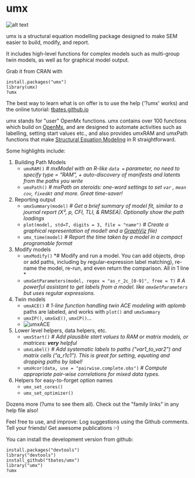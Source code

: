 # umx
![alt text](https://zenodo.org/badge/5184/tbates/umx.svg)

umx is a structural equation modelling package designed to make SEM easier to build, modify, and report.

It includes high-level functions for complex models such as multi-group twin models, as well as for graphical model output.

Grab it from CRAN with

```splus
install.packages("umx")
library(umx)
?umx
```
The best way to learn what is on offer is to use the help ('?umx' works) and the online tutorial: [tbates.github.io](http://tbates.github.io)

umx stands for "user" OpenMx functions. umx contains over 100 functions which build on
[OpenMx](http://openmx.psyc.virginia.edu), and are designed to automate activities such as labelling, setting start values etc.,
and also provides umxRAM and umxPath functions that make [Structural Equation Modeling](http://en.wikipedia.org/wiki/Structural_equation_modeling) in R straightforward.

Some highlights include:

1. Building Path Models
	* `umxRAM()` *# mxModel with an R-like `data =` parameter, no need to specify type = "RAM", + auto-discovery of manifests and latents from the paths you write*
	* `umxPath()` *# mxPath on steroids: one-word settings to set `var` , `mean` `cov`, `fixedAt` and more. Great time-saver!*
2. Reporting output
	* `umxSummary(model)` # *Get a brief summary of model fit, similar to a journal report (Χ², p, CFI, TLI, & RMSEA). Optionally show the path loadings*
	* `plot(model, std=T, digits = 3, file = "name")` # *Create a graphical representation of model! and a [GraphViz](http://www.graphviz.org/Gallery.php) file)*
	* `umx_time(model)`  *# Report the time taken by a model in a compact programable format*
3. Modify models
	* `umxModify()` *# Modify and run a model. You can add objects, drop or add paths, including by regular-expression label matching), re-name the model, re-run, and even return the comparison. All in 1 line *
	* `umxGetParameters(model, regex = "as_r_2c_[0-9]", free = T)` *# A powerful assistant to get labels from a model. like `omxGetParameters` but uses regular expressions.*
4. Twin models
	* `umxACE()` *# 1-line function handling twin ACE modeling with aplomb* paths are labeled, and works with `plot()` and `umxSummary`
	* `umxIP()`, `umxGxE()`, `umxCP()`…
	* ![umxACE](https://github.com/tbates/umx/blob/master/man/figures/ACE.png)
5. Lower level helpers, data helpers, etc.
	* `umxStart()` *# Add plausible start values to RAM or matrix models, or matrices: **very** helpful*
	* `umxLabel()` *# Add systematic labels to paths ("var1_to_var2") and matrix cells ("a_r1c1"). This is great for setting, equating and dropping paths by label!*
	* `umxHcor(data, use = "pairwise.complete.obs")` *# Compute appropriate pair-wise correlations for mixed data types.*
6. Helpers for easy-to-forget option names
	* `umx_set_cores()`
	* `umx_set_optimizer()`

Dozens more (?umx to see them all). Check out the "family links" in any help file also!

Feel free to use, and improve: Log suggestions using the Github comments. Tell your friends! Get awesome publications :-)

You can install the development version from github:

```splus
install.packages("devtools")
library("devtools")
install_github("tbates/umx")
library("umx")
?umx
```
